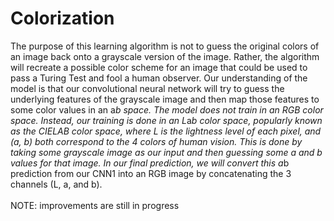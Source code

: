 # Colorization
The purpose of this learning algorithm is not to guess the original colors of an image back onto a grayscale version of the image. Rather, the algorithm will recreate a possible color scheme for an image that could be used to pass a Turing Test and fool a human observer. Our understanding of the model is that our convolutional neural network will try to guess the underlying features of the grayscale image and then map those features to some color values in an a*b space.
The model does not train in an RGB color space. Instead, our training is done in an L*a*b color space, popularly known as the CIELAB color space, where L is the lightness level of each pixel, and (a, b) both correspond to the 4 colors of human vision. This is done by taking some grayscale image as our input and then guessing some a and b values for that image. In our final prediction, we will convert this a*b prediction from our CNN1 into an RGB image by concatenating the 3 channels (L, a, and b).
<br/>
<br/>NOTE: improvements are still in progress
